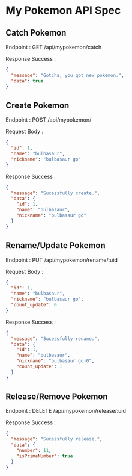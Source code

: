 # My Pokemon API Spec

## Catch Pokemon

Endpoint : GET /api/mypokemon/catch

Response Success :

```json
{
  "message": "Gotcha, you got new pokemon.",
  "data": true
}
```

## Create Pokemon

Endpoint : POST /api/mypokemon/

Request Body :

```json
{
  "id": 1,
  "name": "bulbasaur",
  "nickname": "bulbasaur go"
}
```

Response Success :

```json
{
  "message": "Sucessfully create.",
  "data": {
    "id": 1,
    "name": "bulbasaur",
    "nickname": "bulbasaur go"
  }
}
```

## Rename/Update Pokemon

Endpoint : PUT /api/mypokemon/rename/:uid

Request Body :

```json
{
  "id": 1,
  "name": "bulbasaur",
  "nickname": "bulbasaur go",
  "count_update": 0
}
```

Response Success :

```json
{
  "message": "Sucessfully rename.",
  "data": {
    "id": 1,
    "name": "bulbasaur",
    "nickname": "bulbasaur go-0",
    "count_update": 1
  }
}
```

## Release/Remove Pokemon

Endpoint : DELETE /api/mypokemon/release/:uid

Response Success :

```json
{
  "message": "Sucessfully release.",
  "data": {
    "number": 11,
    "isPrimeNumber": true
  }
}
```
